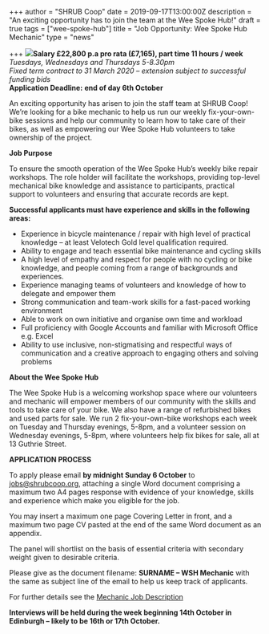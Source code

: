 +++
author = "SHRUB Coop"
date = 2019-09-17T13:00:00Z
description = "An exciting opportunity has to join the team at the Wee Spoke Hub!"
draft = true
tags = ["wee-spoke-hub"]
title = "Job Opportunity: Wee Spoke Hub Mechanic"
type = "news"

+++
**![](https://res.cloudinary.com/shrub-co-op/image/upload/v1568751170/shrubcoop.org/media/mechanic_web_pl0zka.png)Salary £22,800 p.a pro rata (£7,165), part time 11 hours / week**  
_Tuesdays, Wednesdays and Thursdays 5-8.30pm_  
_Fixed term contract to 31 March 2020 – extension subject to successful funding bids_  
**Application Deadline:** **end of day 6th October**

An exciting opportunity has arisen to join the staff team at SHRUB Coop! We’re looking for a bike mechanic to help us run our weekly fix-your-own-bike sessions and help our community to learn how to take care of their bikes, as well as empowering our Wee Spoke Hub volunteers to take ownership of the project.

**Job Purpose**

To ensure the smooth operation of the Wee Spoke Hub’s weekly bike repair workshops. The role holder will facilitate the workshops, providing top-level mechanical bike knowledge and assistance to participants, practical support to volunteers and ensuring that accurate records are kept.

**Successful applicants must have experience and skills in the following areas:**

* Experience in bicycle maintenance / repair with high level of practical knowledge – at least Velotech Gold level qualification required.
* Ability to engage and teach essential bike maintenance and cycling skills
* A high level of empathy and respect for people with no cycling or bike knowledge, and people coming from a range of backgrounds and experiences.
* Experience managing teams of volunteers and knowledge of how to delegate and empower them
* Strong communication and team-work skills for a fast-paced working environment
* Able to work on own initiative and organise own time and workload
* Full proficiency with Google Accounts and familiar with Microsoft Office e.g. Excel
* Ability to use inclusive, non-stigmatising and respectful ways of communication and a creative approach to engaging others and solving problems

**About the Wee Spoke Hub**

The Wee Spoke Hub is a welcoming workshop space where our volunteers and mechanic will empower members of our community with the skills and tools to take care of your bike. We also have a range of refurbished bikes and used parts for sale. We run 2 fix-your-own-bike workshops each week on Tuesday and Thursday evenings, 5-8pm, and a volunteer session on Wednesday evenings, 5-8pm, where volunteers help fix bikes for sale, all at 13 Guthrie Street.

**APPLICATION PROCESS**

To apply please email **by midnight Sunday 6 October** to jobs@shrubcoop.org, attaching a single Word document comprising a maximum two A4 pages response with evidence of your knowledge, skills and experience which make you eligible for the job.

You may insert a maximum one page Covering Letter in front, and a maximum two page CV pasted at the end of the same Word document as an appendix.

The panel will shortlist on the basis of essential criteria with secondary weight given to desirable criteria.

Please give as the document filename: **SURNAME – WSH Mechanic** with the same as subject line of the email to help us keep track of applicants.

For further details see the [Mechanic Job Description](https://res.cloudinary.com/shrub-co-op/image/upload/v1568755503/shrubcoop.org/media/WSH-Mechanic-JD_kedtqw.pdf "Mechanic Job Description")

**Interviews will be held during the week beginning 14th October in Edinburgh – likely to be 16th or 17th October.**